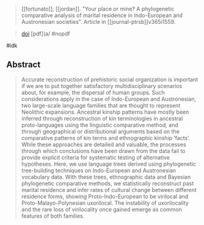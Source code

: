 > [[fortunato]]; [[jordan]]. 
> "Your place or mine? A phylogenetic comparative analysis of marital residence in Indo-European and Austronesian societies". 
> Article in [[journal-ptrsb]]v365i1559.

> [doi](https://doi.org/10.1098/rstb.2010.0017)
> [pdf](a/ #nopdf 

#idk


## Abstract
> Accurate reconstruction of prehistoric social organization is important if we are to put together satisfactory multidisciplinary scenarios about, for example, the dispersal of human groups. Such considerations apply in the case of Indo-European and Austronesian, two large-scale language families that are thought to represent Neolithic expansions. Ancestral kinship patterns have mostly been inferred through reconstruction of kin terminologies in ancestral proto-languages using the linguistic comparative method, and through geographical or distributional arguments based on the comparative patterns of kin terms and ethnographic kinship ‘facts’. While these approaches are detailed and valuable, the processes through which conclusions have been drawn from the data fail to provide explicit criteria for systematic testing of alternative hypotheses. Here, we use language trees derived using phylogenetic tree-building techniques on Indo-European and Austronesian vocabulary data. With these trees, ethnographic data and Bayesian phylogenetic comparative methods, we statistically reconstruct past marital residence and infer rates of cultural change between different residence forms, showing Proto-Indo-European to be virilocal and Proto-Malayo-Polynesian uxorilocal. The instability of uxorilocality and the rare loss of virilocality once gained emerge as common features of both families.